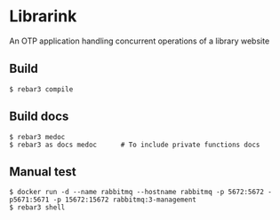 Librarink
=====

An OTP application handling concurrent operations of a library website

Build
-----
    $ rebar3 compile

Build docs
-----
    $ rebar3 medoc          
    $ rebar3 as docs medoc      # To include private functions docs

Manual test
-----
    $ docker run -d --name rabbitmq --hostname rabbitmq -p 5672:5672 -p5671:5671 -p 15672:15672 rabbitmq:3-management
    $ rebar3 shell

